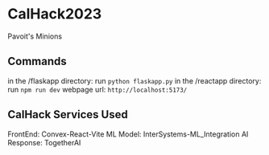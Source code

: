 # CalHack2023
Pavoit's Minions

## Commands
in the /flaskapp directory: run `python flaskapp.py`
in the /reactapp directory: run `npm run dev`
webpage url: `http://localhost:5173/`

## CalHack Services Used
FrontEnd: Convex-React-Vite
ML Model: InterSystems-ML_Integration
AI Response: TogetherAI
